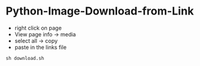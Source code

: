 # Python-Image-Download-from-Link

- right click on page
- View page info -> media
- select all -> copy
- paste in the links file

```sh download.sh  ```
